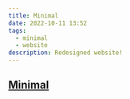 ```yaml
---
title: Minimal
date: 2022-10-11 13:52
tags:
  - minimal
  - website
description: Redesigned website!
---
```

## [Minimal](https://minimal.carlgaspar.com)